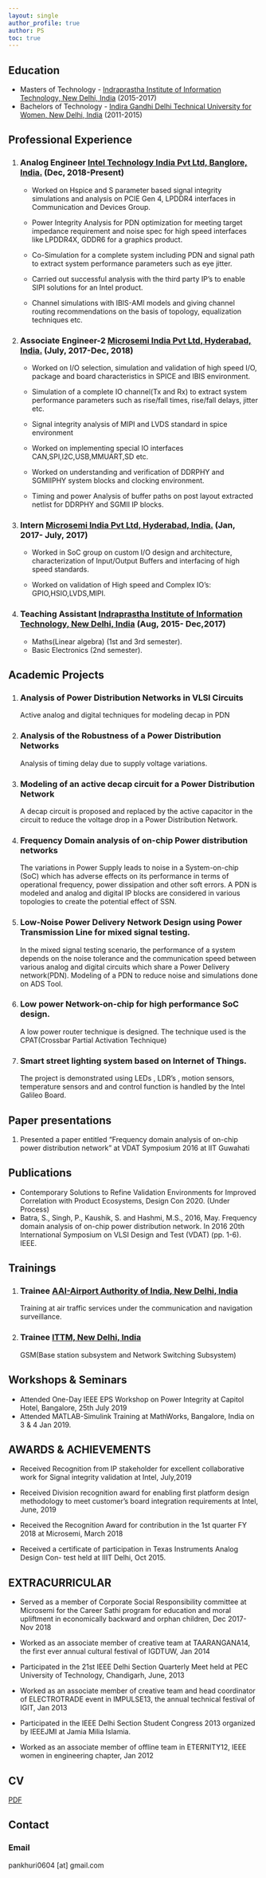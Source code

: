 ```yaml
---
layout: single
author_profile: true
author: PS
toc: true
---
```



## Education
- Masters of Technology - [Indraprastha Institute of Information Technology, New Delhi, India](https://www.iiitd.ac.in/) (2015-2017)
- Bachelors of Technology - [Indira Gandhi Delhi Technical University for Women, New Delhi, India](https://www.igdtuw.ac.in//) (2011-2015)

## Professional Experience

1. ### Analog Engineer [Intel Technology India Pvt Ltd, Banglore, India.](https://www.intel.com/) (Dec, 2018-Present)
   - Worked on Hspice and S parameter based signal integrity simulations and analysis on PCIE Gen 4, 
    LPDDR4 interfaces in Communication and Devices Group.
    
   - Power Integrity Analysis for PDN optimization for meeting target impedance requirement and noise
    spec for high speed interfaces like LPDDR4X, GDDR6 for a graphics product.
    
   - Co-Simulation for a complete system including PDN and signal path to extract system performance 
    parameters such as eye jitter.
    
   - Carried out successful analysis with the third party IP’s to enable SIPI solutions for an Intel 
    product.
    
   - Channel simulations with IBIS-AMI models and giving channel routing recommendations on the basis
    of topology, equalization techniques etc.
2. ### Associate Engineer-2 [Microsemi India Pvt Ltd, Hyderabad, India.](https://www.microsemi.com/) (July, 2017-Dec, 2018)
   - Worked on I/O selection, simulation and validation of high speed I/O, package and board characteristics
    in SPICE and IBIS environment.
    
   - Simulation of a complete IO channel(Tx and Rx) to extract system performance parameters such as rise/fall
    times, rise/fall delays, jitter etc.
    
   - Signal integrity analysis of MIPI and LVDS standard in spice environment
    
   - Worked on implementing special IO interfaces CAN,SPI,I2C,USB,MMUART,SD etc.
    
   - Worked on understanding and verification of DDRPHY and SGMIIPHY system blocks and clocking environment.
    
   - Timing and power Analysis of buffer paths on post layout extracted netlist for DDRPHY and SGMII IP blocks.
3. ### Intern [Microsemi India Pvt Ltd, Hyderabad, India.](https://www.microsemi.com/) (Jan, 2017- July, 2017)
   - Worked in SoC group on custom I/O design and architecture, characterization of Input/Output Buffers and 
    interfacing of high speed standards.
    
   - Worked on validation of High speed and Complex IO’s: GPIO,HSIO,LVDS,MIPI.
    
4. ### Teaching Assistant [Indraprastha Institute of Information Technology, New Delhi, India](https://www.iiitd.ac.in/) (Aug, 2015- Dec,2017)
   - Maths(Linear algebra) (1st and 3rd semester).  
   - Basic Electronics (2nd semester).
    
## Academic Projects
1. ### Analysis of Power Distribution Networks in VLSI Circuits
   Active analog and digital techniques for modeling decap in PDN
    
2. ### Analysis of the Robustness of a Power Distribution Networks
   Analysis of timing delay due to supply voltage variations.
    
3. ### Modeling of an active decap circuit for a Power Distribution Network
   A decap circuit is proposed and replaced by the active capacitor in the circuit to reduce the voltage
    drop in a Power Distribution Network.
    
4. ### Frequency Domain analysis of on-chip Power distribution networks
   The variations in Power Supply leads to noise in a System-on-chip (SoC) which has adverse effects on 
    its performance in terms of operational frequency, power dissipation and other soft errors. A PDN is 
    modeled and analog and digital IP blocks are considered in various topologies to create the potential
    effect of SSN.
    
5. ### Low-Noise Power Delivery Network Design using Power Transmission Line for mixed signal testing.
   In the mixed signal testing scenario, the performance of a system depends on the noise tolerance and
    the communication speed between various analog and digital circuits which share a Power Delivery network(PDN). 
    Modeling of a PDN to reduce noise and simulations done on ADS Tool.
    
6. ### Low power Network-on-chip for high performance SoC design.
   A low power router technique is designed. The technique used is the CPAT(Crossbar Partial Activation Technique)
    
7. ### Smart street lighting system based on Internet of Things.
   The project is demonstrated using LEDs , LDR’s , motion sensors, temperature sensors and and control function
    is handled by the Intel Galileo Board.

## Paper presentations
1. Presented a paper entitled “Frequency domain analysis of on-chip power distribution network” at VDAT Symposium
2016 at IIT Guwahati
    
## Publications
- Contemporary Solutions to Refine Validation Environments for Improved Correlation with Product Ecosystems, 
Design Con 2020. (Under Process)
- Batra, S., Singh, P., Kaushik, S. and Hashmi, M.S., 2016, May. Frequency domain analysis of on-chip power 
distribution network. In 2016 20th International Symposium on VLSI Design and Test (VDAT) (pp. 1-6). IEEE.

## Trainings 
1. ### Trainee [AAI-Airport Authority of India, New Delhi, India](https://www.aai.aero/)
   Training at air traffic services under the communication and navigation surveillance.
      
2. ### Trainee [ITTM, New Delhi, India](http://mtnldelhi.in/ittm/)
   GSM(Base station subsystem and Network Switching Subsystem)
      
## Workshops & Seminars
 - Attended One-Day IEEE EPS Workshop on Power Integrity at Capitol Hotel, Bangalore, 25th July 2019
 - Attended MATLAB-Simulink Training at MathWorks, Bangalore, India on 3 & 4 Jan 2019.

## AWARDS & ACHIEVEMENTS 
- Received Recognition from IP stakeholder for excellent collaborative work for Signal integrity validation at 
Intel, July,2019

- Received Division recognition award for enabling first platform design methodology to meet customer’s board 
integration requirements at Intel, June, 2019

- Received the Recognition Award for contribution in the 1st quarter FY 2018 at Microsemi, March 2018

- Received a certificate of participation in Texas Instruments Analog Design Con- test held at IIIT Delhi, Oct 2015.

## EXTRACURRICULAR
- Served as a member of Corporate Social Responsibility committee at Microsemi for the Career Sathi program for 
education and moral upliftment in economically backward and orphan children, Dec 2017-Nov 2018

- Worked as an associate member of creative team at TAARANGANA14, the first ever annual cultural festival of IGDTUW, Jan 2014 

- Participated in the 21st IEEE Delhi Section Quarterly Meet held at PEC University of Technology, Chandigarh, June, 2013

- Worked as an associate member of creative team and head coordinator of ELECTROTRADE event in IMPULSE13, the 
annual technical festival of IGIT, Jan 2013

- Participated in the IEEE Delhi Section Student Congress 2013 organized by IEEEJMI at Jamia Milia Islamia. 

- Worked as an associate member of offline team in ETERNITY12, IEEE women in engineering chapter, Jan 2012
## CV

[PDF]({{site.url}}/download/CV.pdf)

## Contact

### Email

pankhuri0604 [at] gmail.com


